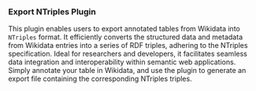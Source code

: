 ### Export NTriples Plugin

This plugin enables users to export annotated tables from Wikidata into `NTriples` format. It efficiently converts the structured data and metadata from Wikidata entries into a series of RDF triples, adhering to the NTriples specification. Ideal for researchers and developers, it facilitates seamless data integration and interoperability within semantic web applications. Simply annotate your table in Wikidata, and use the plugin to generate an export file containing the corresponding NTriples triples.
